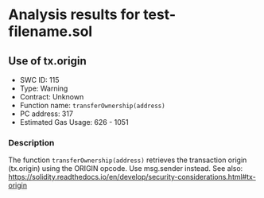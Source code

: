 # Analysis results for test-filename.sol

## Use of tx.origin
- SWC ID: 115
- Type: Warning
- Contract: Unknown
- Function name: `transferOwnership(address)`
- PC address: 317
- Estimated Gas Usage: 626 - 1051

### Description

The function `transferOwnership(address)` retrieves the transaction origin (tx.origin) using the ORIGIN opcode. Use msg.sender instead.
See also: https://solidity.readthedocs.io/en/develop/security-considerations.html#tx-origin
